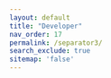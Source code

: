 ```yaml
---
layout: default
title: "Developer"
nav_order: 17
permalink: /separator3/
search_exclude: true
sitemap: 'false'
---
```

